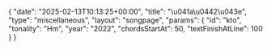 {
    "date": "2025-02-13T10:13:25+00:00",
    "title": "\u041a\u0442\u043e",
    "type": "miscellaneous",
    "layout": "songpage",
    "params": {
        "id": "kto",
        "tonality": "Hm",
        "year": "2022",
        "chordsStartAt": 50,
        "textFinishAtLine": 100
    }
}